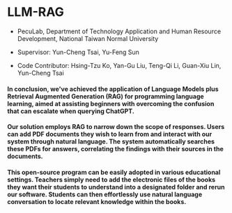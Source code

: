 # LLM-RAG
 
- PecuLab, Department of Technology Application and Human Resource Development, National Taiwan Normal University

- Supervisor: Yun-Cheng Tsai, Yu-Feng Sun

- Code Contributor: Hsing-Tzu Ko, Yan-Gu Liu, Teng-Qi Li, Guan-Xiu Lin, Yun-Cheng Tsai

#### In conclusion, we've achieved the application of Language Models plus Retrieval Augmented Generation (RAG) for programming language learning, aimed at assisting beginners with overcoming the confusion that can escalate when querying ChatGPT.

#### Our solution employs RAG to narrow down the scope of responses. Users can add PDF documents they wish to learn from and interact with our system through natural language. The system automatically searches these PDFs for answers, correlating the findings with their sources in the documents.

#### This open-source program can be easily adopted in various educational settings. Teachers simply need to add the electronic files of the books they want their students to understand into a designated folder and rerun our software. Students can then effortlessly use natural language conversation to locate relevant knowledge within the books.